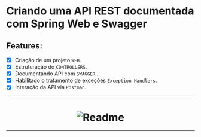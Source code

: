 # Criando uma API REST documentada com Spring Web e Swagger


## Features:

- [x] Criação de um projeto `WEB`.<br>
- [x] Estruturação do `CONTROLLERS`.<br>
- [x] Documentando API com `SWAGGER` .<br>
- [x] Habilitado o tratamento de exceções `Exception Handlers`.<br>
- [x] Interação da API via `Postman`.

---
<h1 align="center">
   <img alt="Readme" title="Readme" src="./image/webAPI.gif">
</h1>

---